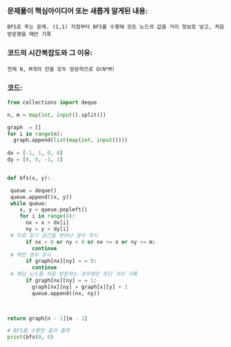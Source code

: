 ### 문제풀이 핵심아이디어 또는 새롭게 알게된 내용: 
    BFS로 푸는 문제. (1,1) 지점부터 BFS를 수행해 모든 노드의 값을 거리 정보로 넣고, 처음 방문했을 때만 기록
    
### 코드의 시간복잡도와 그 이유:
    전체 N, M개의 칸을 모두 방문하므로 O(N*M)


### 코드:
```python
from collections import deque

n, m = map(int, input().split())

graph  = []
for i in range(n):
  graph.append(list(map(int, input())))
  
dx = [-1, 1, 0, 0]
dy = [0, 0, -1, 1]


def bfs(x, y):

 queue = deque()
 queue.append((x, y))
 while queue:
    x, y = queue.popleft()
    for i in range(4):
      nx = x + dx[i]
      ny = y + dy[i]
 # 미로 찾기 공간을 벗어난 경우 무시
      if nx < 0 or ny < 0 or nx >= n or ny >= m:
        continue
 # 벽인 경우 무시
      if graph[nx][ny] = = 0:
        continue
 # 해당 노드를 처음 방문하는 경우에만 최단 거리 기록
      if graph[nx][ny] = = 1:
        graph[nx][ny] = graph[x][y] + 1
        queue.append((nx, ny))
        


return graph[n - 1][m - 1]

# BFS를 수행한 결과 출력
print(bfs(0, 0)
```
